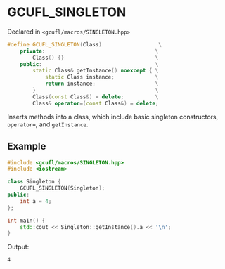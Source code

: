 # GCUFL_SINGLETON
Declared in `<gcufl/macros/SINGLETON.hpp>`
```cpp
#define GCUFL_SINGLETON(Class)                  \
    private:                                   \
        Class() {}                             \
    public:                                    \
        static Class& getInstance() noexcept { \
            static Class instance;             \
            return instance;                   \
        }                                      \
        Class(const Class&) = delete;          \
        Class& operator=(const Class&) = delete;
```
Inserts methods into a class, which include basic singleton constructors, `operator=`, and `getInstance`.
## Example
```cpp
#include <gcufl/macros/SINGLETON.hpp>
#include <iostream>

class Singleton {
	GCUFL_SINGLETON(Singleton);
public:
	int a = 4;
};

int main() {
	std::cout << Singleton::getInstance().a << '\n';
}
```
Output:
```
4
```
